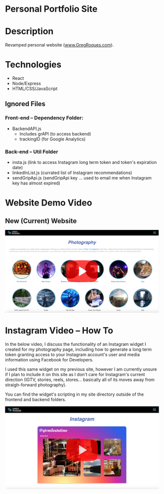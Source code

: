 # Personal Portfolio Site

# Description
Revamped personal website (www.GregRoques.com).

# Technologies
- React
- Node/Express
- HTML/CSS/JavaScript

## Ignored Files
### Front-end – Dependency Folder:
- BackendAPI.js
    - Includes grAPI (to access backend)
    - trackingID (for Google Analytics)

### Back-end – Util Folder
- insta.js (link to access Instagram long term token and token's expiration date)
- linkedInList.js (currated list of Instagram recommendations)
- sendGripApi.js (sendGripApi key ... used to email me when Instagram key has almost expired)


# Website Demo Video

## New (Current) Website

[![demo video](./frontend/public/ReadMeImages/readMe_main2.png)](https://youtu.be/mXTeQFUmI1E)

# Instagram Video – How To

In the below video, I discuss the functionality of an Instagram widget I created for my photography page, including how to generate a long term token granting access to your Instagram account's user and media information using Facebook for Developers. 

I used this same widget on my previous site, however I am currently unsure if I plan to include it on this site as I don't care for Instagram's current direction (IGTV, stories, reels, stores... basically all of its moves away from straigh-forward photography).

You can find the widget's scripting in my site directory outside of the frontend and backend folders.

[![Instagram Widget demo video](./frontend/public/ReadMeImages/readMe_Instagram2.png)](https://youtu.be/wXMqwr-X6fI)